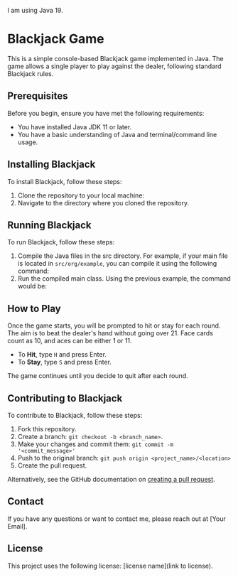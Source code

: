 I am using Java 19.

# Blackjack Game

This is a simple console-based Blackjack game implemented in Java. The game allows a single player to play against the dealer, following standard Blackjack rules.

## Prerequisites

Before you begin, ensure you have met the following requirements:
- You have installed Java JDK 11 or later.
- You have a basic understanding of Java and terminal/command line usage.

## Installing Blackjack

To install Blackjack, follow these steps:

1. Clone the repository to your local machine:
2. Navigate to the directory where you cloned the repository.

## Running Blackjack

To run Blackjack, follow these steps:

1. Compile the Java files in the src directory. For example, if your main file is located in `src/org/example`, you can compile it using the following command:
2. Run the compiled main class. Using the previous example, the command would be:

## How to Play

Once the game starts, you will be prompted to hit or stay for each round. The aim is to beat the dealer's hand without going over 21. Face cards count as 10, and aces can be either 1 or 11.

- To **Hit**, type `H` and press Enter.
- To **Stay**, type `S` and press Enter.

The game continues until you decide to quit after each round.

## Contributing to Blackjack

To contribute to Blackjack, follow these steps:

1. Fork this repository.
2. Create a branch: `git checkout -b <branch_name>`.
3. Make your changes and commit them: `git commit -m '<commit_message>'`
4. Push to the original branch: `git push origin <project_name>/<location>`
5. Create the pull request.

Alternatively, see the GitHub documentation on [creating a pull request](https://docs.github.com/en/github/collaborating-with-issues-and-pull-requests/creating-a-pull-request).

## Contact

If you have any questions or want to contact me, please reach out at [Your Email].

## License

This project uses the following license: [license name](link to license).

